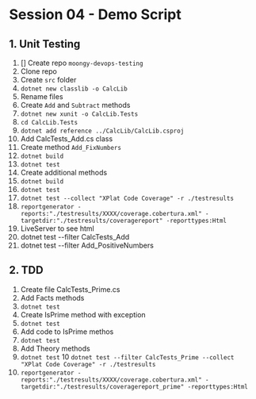 # Session 04 - Demo Script

## 1. Unit Testing

1) [] Create repo `moongy-devops-testing`
2) Clone repo
3) Create `src` folder
4) `dotnet new classlib -o CalcLib`
5) Rename files
6) Create `Add` and `Subtract` methods
7) `dotnet new xunit -o CalcLib.Tests`
8) `cd CalcLib.Tests`
9) `dotnet add reference ../CalcLib/CalcLib.csproj`
10) Add CalcTests_Add.cs class
11) Create method `Add_FixNumbers`
12) `dotnet build`
13) `dotnet test`
14) Create additional methods
15) `dotnet build`
16) `dotnet test`
17) `dotnet test --collect "XPlat Code Coverage" -r ./testresults`
18) `reportgenerator -reports:"./testresults/XXXX/coverage.cobertura.xml" -targetdir:"./testresults/coveragereport" -reporttypes:Html`
19) LiveServer to see html
20) dotnet test --filter CalcTests_Add
21) dotnet test --filter Add_PositiveNumbers

## 2. TDD

1) Create file CalcTests_Prime.cs
2) Add Facts methods
3) `dotnet test`
4) Create IsPrime method with exception
5) `dotnet test`
6) Add code to IsPrime methos
7) `dotnet test`
8) Add Theory methods
9) `dotnet test`
10 `dotnet test --filter CalcTests_Prime --collect "XPlat Code Coverage" -r ./testresults`
11) `reportgenerator -reports:"./testresults/XXXX/coverage.cobertura.xml" -targetdir:"./testresults/coveragereport_prime" -reporttypes:Html`